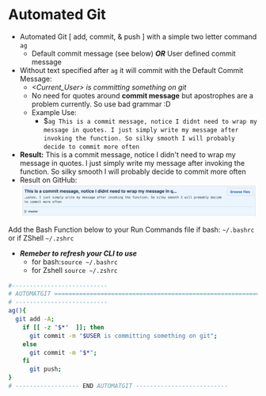# Automated Git

- Automated Git [ add, commit, & push ] with a simple two letter command `ag`
  - Default commit message (see below) _**OR**_ User defined commit message
- Without text specified after `ag` it will commit with the Default Commit Message:
  - _<Current_User> is committing something on git_
  - No need for quotes around **commit message** but apostrophes are a problem currently. So use bad grammar :D
  - Example Use:
    - $`ag This is a commit message, notice I didnt need to wrap my message in quotes. I just simply write my message after invoking the function. So silky smooth I will probably decide to commit more often`
- **Result:** This is a commit message, notice I didn't need to wrap my message in quotes. I just simply write my message after invoking the function. So silky smooth I will probably decide to commit more often
- Result on GitHub: ![GitHub Commit Result](../Media/Commit_Example.png)

Add the Bash Function below to your Run Commands file if bash: `~/.bashrc` or if ZShell `~/.zshrc`

- _**Remeber to refresh your CLI to use**_
  - for bash:`source ~/.bashrc`
  - for Zshell `source ~/.zshrc`

```sh
#---------------------------
# AUTOMATGIT ================================================================
# --------------------------
ag(){
  git add -A;
    if [[ -z "$*"  ]]; then
      git commit -m "$USER is committing something on git";
    else
      git commit -m "$*";
    fi
      git push;
}
# ------------------ END AUTOMATGIT --------------------------
```

